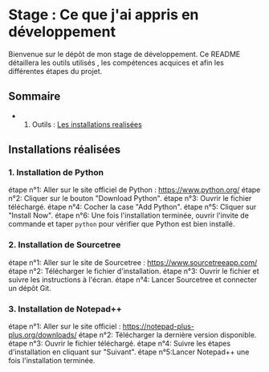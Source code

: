 #  Stage : Ce que j'ai appris en développement

Bienvenue sur le dépôt de mon stage de développement. 
Ce README détaillera les outils utilisés , les compétences acquices et afin les différentes étapes du projet.
## Sommaire

+ 1. Outils : [Les installations realisées](#Installation)

## Installations réalisées

### 1. Installation de Python

  étape n°1: Aller sur le site officiel de Python : https://www.python.org/
  étape n°2: Cliquer sur le bouton "Download Python".
  étape n°3: Ouvrir le fichier téléchargé.
  étape n°4: Cocher la case "Add Python".
  étape n°5: Cliquer sur "Install Now".
  étape n°6: Une fois l'installation terminée, ouvrir l'invite de commande et taper `python` pour vérifier que Python est bien installé.

### 2. Installation de Sourcetree

  étape n°1: Aller sur le site de Sourcetree : https://www.sourcetreeapp.com/
  étape n°2: Télécharger le fichier d'installation.
  étape n°3: Ouvrir le fichier et suivre les instructions à l'écran.
  étape n°4: Lancer Sourcetree et connecter un dépôt Git.

### 3. Installation de Notepad++

  étape n°1: Aller sur le site officiel : https://notepad-plus-plus.org/downloads/
  étape n°2: Télécharger la dernière version disponible.
  étape n°3: Ouvrir le fichier téléchargé.
  étape n°4: Suivre les étapes d'installation en cliquant sur "Suivant".
  étape n°5:Lancer Notepad++ une fois l'installation terminée.
